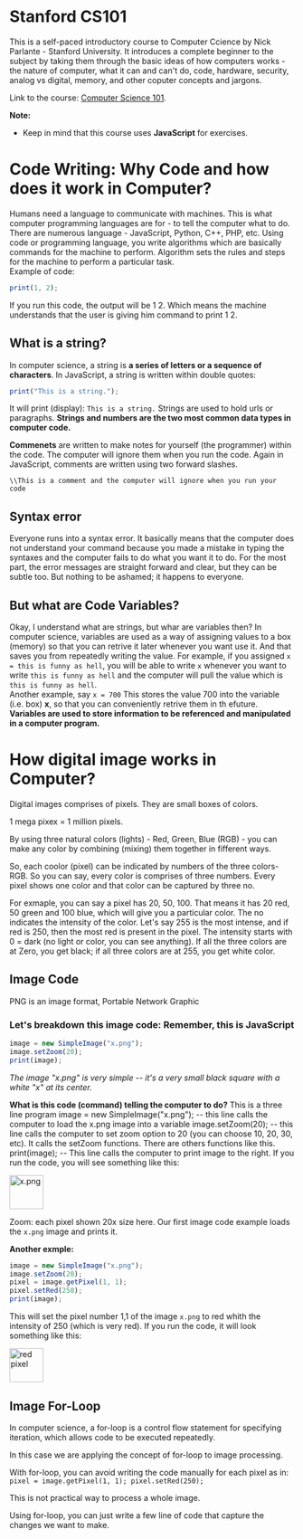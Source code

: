 # Stanford CS101 

This is a self-paced introductory course to Computer Ccience by Nick Parlante - Stanford University. It introduces a complete beginner to the subject by taking them through the basic ideas of how computers works - the nature of computer, what it can and can't do, code, hardware, security, analog vs digital, memory, and other coputer concepts and jargons. 

Link to the course: [Computer Science 101](https://learning.edx.org/course/course-v1:StanfordOnline+CSX0001+1T2020/home).

**Note:** 
* Keep in mind that this course uses **JavaScript** for exercises.

# Code Writing: Why Code and how does it work in Computer?

Humans need a language to communicate with machines. This is what computer programming languages are for - to tell the computer what to do. There are numerous language - JavaScript, Python, C++, PHP, etc.
Using code or programming language, you write algorithms which are basically commands for the machine to perform. Algorithm sets the rules and steps for the machine to perform a particular task.      
Example of code:
```javascript
print(1, 2);
```
If you run this code, the output will be 1 2. Which means the machine understands that the user is giving him command to print 1 2. 

## What is a string?
In computer science, a string is **a series of letters or a sequence of characters**. In JavaScript, a string is written within double quotes:
```javascript
print("This is a string."); 
```
It will print (display): `This is a string.`
Strings are used to hold urls or paragraphs. 
**Strings and numbers are the two most common data types in computer code.**

**Commenets** are written to make notes for yourself (the programmer) within the code. The computer will ignore them when you run the code.
Again in JavaScript, comments are written using two forward slashes.
```javascripts
\\This is a comment and the computer will ignore when you run your code
```
## Syntax error 
Everyone runs into a syntax error. It basically means that the computer does not understand your command because you made a mistake in typing the syntaxes and the computer fails to do what you want it to do. For the most part, the error messages are straight forward and clear, but they can be subtle too. But nothing to be ashamed; it happens to everyone. 

## But what are Code Variables?
Okay, I understand what are strings, but whar are variables then?
In computer science, variables are used as a way of assigning values to a box (memory) so that you can retrive it later whenever you want use it. And that saves you from repeatedly writing the value.
For example, if you assigned `x = this is funny as hell`, you will be able to write `x` whenever you want to write `this is funny as hell` and the computer will pull the value which is `this is funny as hell`.  
Another example, say `x = 700`
This stores the value 700 into the variable (i.e. box) **x**, so that you can conveniently retrive them in th efuture.
**Variables are used to store information to be referenced and manipulated in a computer program.**

# How digital image works in Computer?
Digital images comprises of pixels. They are small boxes of colors.

1 mega pixex = 1 million pixels.

By using three natural colors (lights) - Red, Green, Blue (RGB) - you can make any color by combining (mixing) them together in fifferent ways.

So, each coolor (pixel) can be indicated by numbers of the three colors- RGB. So you can say, every color is comprises of  three numbers.
Every pixel shows one color and that color can be captured by three no.

For exmaple, you can say a pixel has 20, 50, 100. That means it has 20 red, 50 green and 100 blue, which will give you a particular color. The no indicates the intensity of the color. Let's say 255 is the most intense, and if red is 250, then the most red is present in the pixel. The intensity starts with 0 = dark (no light or color, you can see anything).  If all the three colors are at Zero, you get black; if all three colors are at 255, you get white color.

## Image Code

PNG is an image format, Portable Network Graphic

### Let's breakdown this image code: Remember, this is JavaScript
```javascript
image = new SimpleImage("x.png");
image.setZoom(20);
print(image);
```
*The image "x.png" is very simple -- it's a very small black square with a white "x" at its center.*

**What is this code (command) telling the computer to do?**
This is a three line program
image = new SimpleImage("x.png"); -- this line calls the computer to load the x.png image into a variable
image.setZoom(20); -- this line calls the computer to set zoom option to 20 (you can choose 10, 20, 30, etc). It calls the setZoom functions. There are others functions like this.
print(image); -- This line calls the computer to print image to the right.
If you run the code, you will see something like this:

<image src="https://github.com/rin2021/Computer-Science-101-/blob/main/Src/Assets/x.png" alt="x.png" width="60" height="60">

Zoom: each pixel shown 20x size here.
Our first image code example loads the `x.png` image and prints it.
  
**Another exmple:**
```javascript
image = new SimpleImage("x.png");
image.setZoom(20);
pixel = image.getPixel(1, 1);
pixel.setRed(250);
print(image);
```  
This will set the pixel number 1,1 of the image `x.png` to red whith the intensity of 250 (which is very red).
If you run the code, it will look something like this: 
  
<image src="https://github.com/rin2021/Computer-Science-101-/blob/main/Src/Assets/red.png" alt="red pixel" width="60" height="60">  
  
## Image For-Loop

  In computer science, a for-loop is a control flow statement for specifying iteration, which allows code to be executed repeatedly. 
  
  In this case we are applying the concept of for-loop to image processing.
  
With for-loop, you can avoid writing the code manually for each pixel as in:
`pixel = image.getPixel(1, 1);
pixel.setRed(250);`

This is not practical way to process a whole image.   

Using for-loop, you can just write a few line of code that capture the changes we want to make.
  
  
